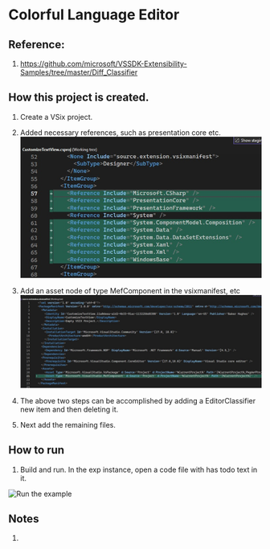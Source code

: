 # Colorful Language Editor

## Reference: 

1. https://github.com/microsoft/VSSDK-Extensibility-Samples/tree/master/Diff_Classifier

## How this project is created. 

1. Create a VSix project.

2. Added necessary references, such as presentation core etc.
![Additions to Cs Proj file](images/50_50AdditionsToCsProjFile.jpg)

3. Add an asset node of type MefComponent in the vsixmanifest, etc
![Additions to .vsixmanifest file](images/51_50AdditionsToVSixManifest.jpg)

4. The above two steps can be accomplished by adding a EditorClassifier new item and then deleting it.
5. Next add the remaining files.


## How to run

1. Build and run. In the exp instance, open a code file with has todo text in it. 

![Run the example](images/52_50RunningTheExample.jpg)

## Notes

1. 


